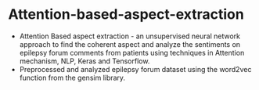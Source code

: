 # Attention-based-aspect-extraction
- Attention Based aspect extraction - an unsupervised neural network approach to find the coherent aspect and
analyze the sentiments on epilepsy forum comments from patients using techniques in Attention mechanism, NLP, Keras and
Tensorflow.
- Preprocessed and analyzed epilepsy forum dataset using the word2vec function from the gensim library.
